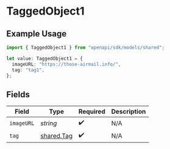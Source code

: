 # TaggedObject1

## Example Usage

```typescript
import { TaggedObject1 } from "openapi/sdk/models/shared";

let value: TaggedObject1 = {
  imageURL: "https://those-airmail.info/",
  tag: "tag1",
};
```

## Fields

| Field                                           | Type                                            | Required                                        | Description                                     |
| ----------------------------------------------- | ----------------------------------------------- | ----------------------------------------------- | ----------------------------------------------- |
| `imageURL`                                      | *string*                                        | :heavy_check_mark:                              | N/A                                             |
| `tag`                                           | [shared.Tag](../../../sdk/models/shared/tag.md) | :heavy_check_mark:                              | N/A                                             |